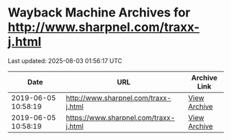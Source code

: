 # Wayback Machine Archives for http://www.sharpnel.com/traxx-j.html

Last updated: 2025-08-03 01:56:17 UTC

| Date | URL | Archive Link |
|------|-----|---------------|
| 2019-06-05 10:58:19 | http://www.sharpnel.com/traxx-j.html | [View Archive](https://web.archive.org/web/20190605105819/http://www.sharpnel.com/traxx-j.html) |
| 2019-06-05 10:58:19 | https://www.sharpnel.com/traxx-j.html | [View Archive](https://web.archive.org/web/20190605105819/https://www.sharpnel.com/traxx-j.html) |
